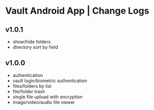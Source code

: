 # Vault Android App | Change Logs

## v1.0.1

- show/hide folders
- directory sort by field

## v1.0.0

- authentication
- vault login/biometric authentication
- files/folders by list
- file/folder trash
- single file upload with encryption
- image/video/audio file viewer

